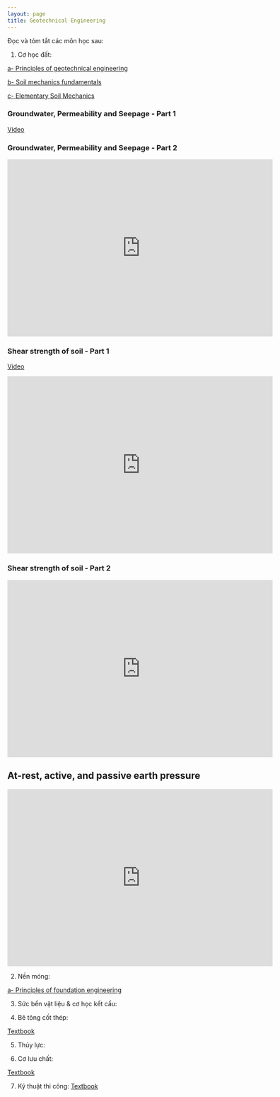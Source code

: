 ```yaml
---
layout: page
title: Geotechnical Engineering
---
```


Đọc và tóm tắt các môn học sau:

1) Cơ học đất:

[a- Principles of geotechnical engineering](https://drive.google.com/drive/folders/15UDTIKPqKLqKMSqBIEtaBFSJsRrT2Ovw)

[b- Soil mechanics fundamentals](https://drive.google.com/file/d/1xV_BsPy_KEqNbuCej4ZXmPWtTuObS186/view?usp=sharing)

[c- Elementary Soil Mechanics](https://www.youtube.com/watch?v=_arD9SDTK74&list=PLzBZ3hmMnx1KUOu8ZQItF7J2Stdo0tjhG)

### Groundwater, Permeability and Seepage - Part 1
[Video](https://www.youtube.com/watch?v=eCUJm5XDTuI)

### Groundwater, Permeability and Seepage - Part 2
<iframe width="600" height = "400" src="https://www.youtube.com/embed/lvIBR8wwyjI" frameborder="0" allowfullscreen></iframe>


### Shear strength of soil - Part 1
[Video](https://www.youtube.com/watch?v=BCFFUK3oVnA&t=277s)
<iframe width="600" height = "400" src="https://www.youtube.com/embed/BCFFUK3oVnA&t=277s" frameborder="0" allowfullscreen></iframe>


### Shear strength of soil - Part 2
<iframe width="600" height = "400" src="https://www.youtube.com/embed/BZh8LGCP7ts" frameborder="0" allowfullscreen></iframe>

## At-rest, active, and passive earth pressure
<iframe width="600" height = "400" src="https://www.youtube.com/embed/RC6-LJphzW4" frameborder="0" allowfullscreen></iframe>

2) Nền móng:

[a- Principles of foundation engineering](https://www.amazon.co.jp/Principles-Foundation-Engineering-Braja-Das/dp/1337705039/ref=sr_1_3?ie=UTF8&qid=1520865607&sr=8-3&keywords=principles+of+foundation+engineering)

3) Sức bền vật liệu & cơ học kết cấu:


4) Bê tông cốt thép:

[Textbook](https://drive.google.com/drive/folders/1VMCPKCU4n-cZZ_6P3QKxRBV4xHp3WLI4)

5) Thủy lực:

6) Cơ lưu chất:

[Textbook](https://drive.google.com/drive/folders/1VMCPKCU4n-cZZ_6P3QKxRBV4xHp3WLI4)

7) Kỹ thuật thi công:
[Textbook](https://drive.google.com/drive/folders/1HJmGecASx4PsCxlaqKNfJQLz8TaNpFFI)
